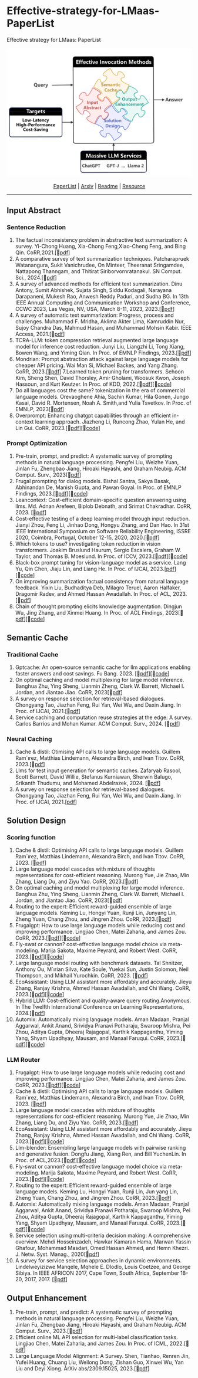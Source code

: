 # Effective-strategy-for-LMaas-PaperList
Effective strategy for LMaas: PaperList

![](./res/visions.png)

<p align="center">
    <a href = "./Paperlist.md">PaperList</a> | <a href = "./arvix.md">Arxiv</a>  | <a href = "./README.md">Readme</a>   | <a href = "./Resource.md">Resource</a>
</p>

***

## Input Abstract
### Sentence Reduction
1. The factual inconsistency problem in abstractive text summarization: A survey. Yi-Chong Huang, Xia-Chong Feng,Xiao-Cheng Feng, and Bing Qin. CoRR,2021.[📄[pdf](https://arxiv.org/pdf/2104.14839v1.pdf)]
2. A comparative survey of text summarization techniques. Patcharapruek Watanangura, Sukit Vanichrudee, On Minteer, Theeranat Sringamdee, Nattapong Thanngam, and Thitirat Siriborvornratanakul. SN Comput. Sci., 2024.[📄[pdf](https://link.springer.com/article/10.1007/s42979-023-02343-6)]
3. A survey of advanced methods for efficient text summarization. Dinu Antony, Sumit Abhishek, Sujata Singh, Siddu Kodagali, Narayana Darapaneni, Mukesh Rao, Anwesh Reddy Paduri, and Sudha BG. In 13th IEEE Annual Computing and Communication Workshop and Conference, CCWC 2023, Las Vegas, NV, USA, March 8-11, 2023, 2023.[📄[pdf](https://ieeexplore.ieee.org/document/10099322)]
4. A survey of automatic text summarization: Progress, process and challenges. Muhammad F. Mridha, Aklima Akter Lima, Kamruddin Nur, Sujoy Chandra Das, Mahmud Hasan, and Muhammad Mohsin Kabir. IEEE Access, 2021.[📄[pdf](https://ieeexplore.ieee.org/document/10099322)]
5. TCRA-LLM: token compression retrieval augmented large language model for inference cost reduction. Junyi Liu, Liangzhi Li, Tong Xiang, Bowen Wang, and Yiming Qian. In Proc. of EMNLP Findings, 2023.[📄[pdf](https://arxiv.org/pdf/2310.15556.pdf)]
6. Mondrian: Prompt abstraction attack against large language models for cheaper API pricing. Wai Man Si, Michael Backes, and Yang Zhang. CoRR, 2023.[📄[pdf](https://arxiv.org/pdf/2308.03558.pdf)]
7.Learned token pruning for transformers. Sehoon Kim, Sheng Shen, David Thorsley, Amir Gholami, Woosuk Kwon, Joseph Hassoun, and Kurt Keutzer. In Proc. of KDD, 2022.[📄[pdf](https://arxiv.org/pdf/2308.03558.pdf)][🔗[code](https://github.com/kssteven418/LTP)]
8. Do all languages cost the same? tokenization in the era of commercial language models. Orevaoghene Ahia, Sachin Kumar, Hila Gonen, Jungo Kasai, David R. Mortensen, Noah A. Smith,and Yulia Tsvetkov. In Proc. of EMNLP, 2023[📄[pdf](https://arxiv.org/pdf/2305.13707.pdf)]
9. Overprompt: Enhancing chatgpt capabilities through an efficient in-context learning approach. Jiazheng Li, Runcong Zhao, Yulan He, and Lin Gui. CoRR, 2023.[📄[pdf](https://arxiv.org/pdf/2305.14973.pdf)][🔗[code](https://github.com/lijiazheng99/OverPrompt)]
### Prompt Optimization
1. Pre-train, prompt, and predict: A systematic survey of prompting methods in natural language processing. Pengfei Liu, Weizhe Yuan, Jinlan Fu, Zhengbao Jiang, Hiroaki Hayashi, and Graham Neubig. ACM Comput. Surv., 2023[📄[pdf](https://dl.acm.org/doi/pdf/10.1145/3560815)]
2. Frugal prompting for dialog models. Bishal Santra, Sakya Basak, Abhinandan De, Manish Gupta, and Pawan Goyal. In Proc. of EMNLP Findings, 2023.[📄[pdf](https://arxiv.org/pdf/2305.14919.pdf)][🔗[code](https://github.com/bsantraigi/FrugalPrompting)]
3. Leancontext: Cost-efficient domain-specific question answering using llms. Md. Adnan Arefeen, Biplob Debnath, and Srimat Chakradhar. CoRR, 2023. [📄[pdf](https://arxiv.org/pdf/2309.00841.pdf)]
4. Cost-effective testing of a deep learning model through input reduction. Jianyi Zhou, Feng Li, Jinhao Dong, Hongyu Zhang, and Dan Hao. In 31st IEEE International Symposium on Software Reliability Engineering, ISSRE 2020, Coimbra, Portugal, October 12-15, 2020, 2020.[📄[pdf](https://ieeexplore.ieee.org/document/9251075)]
5. Which tokens to use? investigating token reduction in vision transformers. Joakim Bruslund Haurum, Sergio Escalera, Graham W. Taylor, and Thomas B. Moeslund. In Proc. of ICCV, 2023.[📄[pdf](https://openaccess.thecvf.com/content/ICCV2023W/NIVT/papers/Haurum_Which_Tokens_to_Use_Investigating_Token_Reduction_in_Vision_Transformers_ICCVW_2023_paper.pdf)][🔗[code](https://vap.aau.dk/tokens/)]
6. Black-box prompt tuning for vision-language model as a service. Lang Yu, Qin Chen, Jiaju Lin, and Liang He. In Proc. of IJCAI, 2023.[[pdf](https://arxiv.org/pdf/2201.03514.pdf)][🔗[code](https://github.com/BruthYU/BPT-VLM)]
7. On improving summarization factual consistency from natural language feedback. Yixin Liu, Budhaditya Deb, Milagro Teruel, Aaron Halfaker, Dragomir Radev, and Ahmed Hassan Awadallah. In Proc. of ACL, 2023.[📄[pdf](https://arxiv.org/pdf/2212.09968.pdf)]
8. Chain of thought prompting elicits knowledge augmentation. Dingjun Wu, Jing Zhang, and Xinmei Huang. In Proc. of ACL Findings, 2023[📄[pdf](https://arxiv.org/pdf/2201.11903.pdf)][🔗[code](https://github.com/RUCKBReasoning/CoT-KA)]

## Semantic Cache
### Traditional Cache
1. Gptcache: An open-source semantic cache for llm applications enabling faster answers and cost savings. Fu Bang. 2023. [📄[pdf](https://www.researchgate.net/publication/376404523_GPTCache_An_Open-Source_Semantic_Cache_for_LLM_Applications_Enabling_Faster_Answers_and_Cost_Savings)][🔗[code](https://github.com/zilliztech/GPTCache)]
2. On optimal caching and model multiplexing for large model inference. Banghua Zhu, Ying Sheng, Lianmin Zheng, Clark W. Barrett, Michael I. Jordan, and Jiantao Jiao. CoRR, 2023[📄[pdf](https://arxiv.org/pdf/2306.02003.pdf)]
3. A survey on response selection for retrieval-based dialogues. Chongyang Tao, Jiazhan Feng, Rui Yan, Wei Wu, and Daxin Jiang. In Proc. of IJCAI, 2021.[📄[pdf](https://www.ijcai.org/proceedings/2021/0627.pdf)]
4. Service caching and computation reuse strategies at the edge: A survey. Carlos Barrios and Mohan Kumar. ACM Comput. Surv., 2024. [📄[pdf](https://dl.acm.org/doi/10.1145/3609504)]
### Neural Caching
1. Cache & distil: Otimising API calls to large language models. Guillem Ram´ırez, Matthias Lindemann, Alexandra Birch, and Ivan Titov. CoRR, 2023.[📄[pdf](https://arxiv.org/pdf/2310.13561.pdf#page=11&zoom=100,401,805)]
2. Llms for test input generation for semantic caches. Zafaryab Rasool, Scott Barnett, David Willie, Stefanus Kurniawan, Sherwin Balugo, Srikanth Thudumu, and Mohamed Abdelrazek, 2024. [📄[pdf](https://arxiv.org/pdf/2401.08138.pdf)]
3. A survey on response selection for retrieval-based dialogues. Chongyang Tao, Jiazhan Feng, Rui Yan, Wei Wu, and Daxin Jiang. In Proc. of IJCAI, 2021.[[pdf](https://www.ijcai.org/proceedings/2021/0627.pdf)]

## Solution Design
### Scoring function
1. Cache & distil: Optimising API calls to large language models. Guillem Ram´ırez, Matthias Lindemann, Alexandra Birch, and Ivan Titov. CoRR, 2023. [📄[pdf](https://arxiv.org/pdf/2310.13561.pdf#page=11&zoom=100,401,805)]
2. Large language model cascades with mixture of thoughts representations for cost-efficient reasoning. Murong Yue, Jie Zhao, Min Zhang, Liang Du, and Ziyu Yao. CoRR, 2023.[📄[pdf](https://arxiv.org/pdf/2310.03094.pdf)]
3. On optimal caching and model multiplexing for large model inference. Banghua Zhu, Ying Sheng, Lianmin Zheng, Clark W. Barrett, Michael I. Jordan, and Jiantao Jiao. CoRR, 2023[📄[pdf](https://arxiv.org/pdf/2306.02003.pdf)]
4. Routing to the expert: Efficient reward-guided ensemble of large language models. Keming Lu, Hongyi Yuan, Runji Lin, Junyang Lin, Zheng Yuan, Chang Zhou, and Jingren Zhou. CoRR, 2023.[📄[pdf](https://arxiv.org/pdf/2311.08692.pdf)]
5. Frugalgpt: How to use large language models while reducing cost and improving performance. Lingjiao Chen, Matei Zaharia, and James Zou. CoRR, 2023.[📄[pdf](https://arxiv.org/pdf/2305.05176.pdf)][🔗[code](https://github.com/markhng525/frugalgpt)]
6. Fly-swat or cannon? cost-effective language model choice via meta-modeling. Marija Sakota, Maxime Peyrard, and Robert West. CoRR, 2023.[📄[pdf](https://arxiv.org/pdf/2308.06077.pdf)][🔗[code](https://github.com/epfl-dlab/forc)]
7. Large language model routing with benchmark datasets. Tal Shnitzer, Anthony Ou, M´ırian Silva, Kate Soule, Yuekai Sun, Justin Solomon, Neil Thompson, and Mikhail Yurochkin. CoRR, 2023. [📄[pdf](https://arxiv.org/pdf/2309.15789.pdf)]
8. EcoAssistant: Using LLM assistant more affordably and accurately. Jieyu Zhang, Ranjay Krishna, Ahmed Hassan Awadallah, and Chi Wang. CoRR, 2023.[📄[pdf]((https://arxiv.org/pdf/2310.03046.pdf))][🔗[code](https://github.com/JieyuZ2/EcoAssistant)]
9. Hybrid LLM: Cost-efficient and quality-aware query routing.Anonymous. In The Twelfth International Conference on Learning Representations, 2024.[📄[pdf](https://openreview.net/pdf?id=02f3mUtqnM)]
10. Automix: Automatically mixing language models. Aman Madaan, Pranjal Aggarwal, Ankit Anand, Srividya Pranavi Potharaju, Swaroop Mishra, Pei Zhou, Aditya Gupta, Dheeraj Rajagopal, Karthik Kappaganthu, Yiming Yang, Shyam Upadhyay, Mausam, and Manaal Faruqui. CoRR, 2023.[📄[pdf](https://arxiv.org/pdf/2310.12963.pdf)][🔗[code](https://github.com/automix-llm/automix)]
### LLM Router
1. Frugalgpt: How to use large language models while reducing cost and improving performance. Lingjiao Chen, Matei Zaharia, and James Zou. CoRR, 2023.[📄[pdf](https://arxiv.org/pdf/2310.13561.pdf#page=11&zoom=100,401,805)][🔗[code](https://github.com/markhng525/frugalgpt)]
2. Cache & distil: Optimising API calls to large language models. Guillem Ram´ırez, Matthias Lindemann, Alexandra Birch, and Ivan Titov. CoRR, 2023. [📄[pdf](https://arxiv.org/pdf/2310.13561.pdf#page=11&zoom=100,401,805)]
3. Large language model cascades with mixture of thoughts representations for cost-efficient reasoning. Murong Yue, Jie Zhao, Min Zhang, Liang Du, and Ziyu Yao. CoRR, 2023.[📄[pdf](https://arxiv.org/pdf/2310.03094.pdf)]
4. EcoAssistant: Using LLM assistant more affordably and accurately. Jieyu Zhang, Ranjay Krishna, Ahmed Hassan Awadallah, and Chi Wang. CoRR, 2023.[📄[pdf]((https://arxiv.org/pdf/2310.03046.pdf))][🔗[code](https://github.com/JieyuZ2/EcoAssistant)]
5. Llm-blender: Ensembling large language models with pairwise ranking and generative fusion. Dongfu Jiang, Xiang Ren, and Bill YuchenLin. In Proc. of ACL,2023.[📄[pdf](https://arxiv.org/pdf/2306.02561.pdf)][🔗[code](https://github.com/yuchenlin/LLM-Blender)]
6. Fly-swat or cannon? cost-effective language model choice via meta-modeling. Marija Sakota, Maxime Peyrard, and Robert West. CoRR, 2023.[📄[pdf](https://arxiv.org/pdf/2308.06077.pdf)][🔗[code](https://github.com/epfl-dlab/forc)]
7. Routing to the expert: Efficient reward-guided ensemble of large language models. Keming Lu, Hongyi Yuan, Runji Lin, Jun yang Lin, Zheng Yuan, Chang Zhou, and Jingren Zhou. CoRR, 2023.[📄[pdf](https://arxiv.org/pdf/2311.08692.pdf)]
8. Automix: Automatically mixing language models. Aman Madaan, Pranjal Aggarwal, Ankit Anand, Srividya Pranavi Potharaju, Swaroop Mishra, Pei Zhou, Aditya Gupta, Dheeraj Rajagopal, Karthik Kappaganthu, Yiming Yang, Shyam Upadhyay, Mausam, and Manaal Faruqui. CoRR, 2023.[📄[pdf](https://arxiv.org/pdf/2310.12963.pdf)][🔗[code](https://github.com/automix-llm/automix)]
9. Service selection using multi-criteria decision making: A comprehensive overview. Mehdi Hosseinzadeh, Hawkar Kamaran Hama, Marwan Yassin Ghafour, Mohammad Masdari, Omed Hassan Ahmed, and Hemn Khezri. J. Netw. Syst. Manag., 2020[📄[pdf](https://arxiv.org/pdf/2310.12963.pdf)]
10. A survey for service selection approaches in dynamic environments. Lindelweyizizwe Manqele, Mqhele E. Dlodlo, Louis Coetzee, and George Sibiya. In IEEE AFRICON 2017, Cape Town, South Africa, September 18-20, 2017, 2017. [📄[pdf](https://ieeexplore.ieee.org/document/8095627)]
## Output Enhancement
1. Pre-train, prompt, and predict: A systematic survey of prompting methods in natural language processing. Pengfei Liu, Weizhe Yuan, Jinlan Fu, Zhengbao Jiang, Hiroaki Hayashi, and Graham Neubig. ACM Comput. Surv., 2023.[📄[pdf](https://dl.acm.org/doi/pdf/10.1145/3560815)]
2. Efficient online ML API selection for multi-label classification tasks. Lingjiao Chen, Matei Zaharia, and James Zou. In Proc. of ICML, 2022.[📄[pdf](https://arxiv.org/abs/2102.09127)]
3. Large Language Model Alignment: A Survey. Shen, Tianhao, Renren Jin, Yufei Huang, Chuang Liu, Weilong Dong, Zishan Guo, Xinwei Wu, Yan Liu and Deyi Xiong. ArXiv abs/2309.15025, 2023.[📄[pdf]([https://arxiv.org/abs/2102.09127](https://arxiv.org/abs/2309.15025)https://arxiv.org/abs/2309.15025)]
